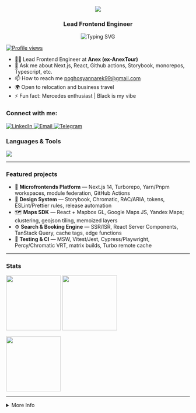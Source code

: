 <!-- Title -->
<div align="center">
  <img src="https://capsule-render.vercel.app/api?type=waving&height=140&color=gradient&text=Hi%20👋%2C%20I'm%20Narek&fontAlign=50&fontSize=28&section=header&animation=twinkling" />
</div>
<div align="center">
  <h3><b>Lead Frontend Engineer</b></h3>
</div>

<p align="center">
  <img
    src="https://readme-typing-svg.demolab.com?font=Fira+Code&size=18&duration=5000&pause=1200&center=true&vCenter=true&width=1100&lines=Engineering+reliable+web+at+scale+%E2%80%94+Next.js+(SSR%2FSSG%2FEdge)%2C+React+19%2C+TypeScript%2C+Microfrontends"
    alt="Typing SVG"
  />
</p>

<p>
  <a href="https://github.com/NarekPoghosyan">
    <img alt="Profile views" src="https://komarev.com/ghpvc/?username=NarekPoghosyan&label=Profile%20views&color=0e75b6&style=flat" />
  </a>
</p>

- 👨‍💻 Lead Frontend Engineer at **Anex (ex-AnexTour)**  
- 💬 Ask me about Next.js, React, Github actions, Storybook, monorepos, Typescript, etc.
- 📫 How to reach me poghosyannarek99@gmail.com
- 🌍 Open to relocation and business travel
- ⚡️ Fun fact: Mercedes enthusiast | Black is my vibe

### Connect with me:
<p>
  <a href="https://www.linkedin.com/in/narek-poghosyan-9785111b2/">
    <img alt="LinkedIn" src="https://img.shields.io/badge/LinkedIn-Connect-blue?logo=linkedin&logoColor=white">
  </a>
  <a href="mailto:poghosyannarek99@gmail.com">
    <img alt="Email" src="https://img.shields.io/badge/Email-Contact-informational?logo=gmail">
  </a>
  <a href="https://t.me/NarekPoghosyan99">
    <img alt="Telegram" src="https://img.shields.io/badge/Telegram-Message-26A5E4?logo=telegram&logoColor=white">
  </a>
</p>

### Languages & Tools
<p align="left">
  <div style="display:flex; align-items:center; gap:8px; flex-wrap:nowrap; overflow-x:auto;">
    <img src="https://skillicons.dev/icons?i=ts,js,react,nextjs,nodejs,express,redux,tailwind,styledcomponents,html,css,sass,webpack,vite,rollup,jest,vitest,vercel,graphql,apollo,prisma,postgres,mongodb,redis,sqlite,mysql,nginx,docker,linux,bash,git,githubactions,aws,gcp,azure,kubernetes,terraform,cloudflare,netlify,cypress,sentry,threejs,rxjs,bootstrap,materialui,postman,pnpm,yarn,npm,vitest,babel,grafana&perline=13" />
    <img style="display:flex; src="https://go-skill-icons.vercel.app/api/icons?i=eslint,prettier,playwright,socketio,testinglibrary,storybook&perline=14" />
  </div>
</p>


---

### Featured projects
<!-- Replace with 3–6 strongest repos. Add demos/screens if possible. -->
- 🚀 **Microfrontends Platform** — Next.js 14, Turborepo, Yarn/Pnpm workspaces, module federation, GitHub Actions
- 🧰 **Design System** — Storybook, Chromatic, RAC/ARIA, tokens, ESLint/Prettier rules, release automation
- 🗺️ **Maps SDK** — React + Mapbox GL, Google Maps JS, Yandex Maps; clustering, geojson tiling, memoized layers
- ⚙️ **Search & Booking Engine** — SSR/ISR, React Server Components, TanStack Query, cache tags, edge functions
- 🧪 **Testing & CI** — MSW, Vitest/Jest, Cypress/Playwright, Percy/Chromatic VRT, matrix builds, Turbo remote cache



---

### Stats
<p>
  <img src="https://github-readme-stats.vercel.app/api?username=NarekPoghosyan&show_icons=true&rank_icon=github&hide_border=true&cache_seconds=86400&theme=transparent" height="150" />
  <img src="https://github-readme-streak-stats.herokuapp.com?user=NarekPoghosyan&hide_border=true&date_format=%5BY.%5Dm.%5Dd&theme=transparent" height="150" />
</p>
<p>
  <img src="https://github-readme-stats.vercel.app/api/top-langs/?username=NarekPoghosyan&layout=compact&hide_border=true&langs_count=10&hide=html,css&cache_seconds=86400&theme=transparent" height="150" />
</p>

---

<details>
  <summary>More Info</summary>

### Highlights (what I do at Anex)
- Built **microfrontend architecture** on **Next.js + Turborepo** with clear domain boundaries and shared packages  
- Set **module/alias conventions**, layered structure, and import policies  
- Shipped **design system** (Storybook + Chromatic, tokens, accessible components, Tailwind layer)  
- Runtime strategy: **SSR / SSG / Edge / client**, code-splitting, dynamic imports, **lazy hydration**, **virtualization**  
- Standardized data-layer: **TanStack Query** patterns (prefetch, granular invalidation, optimistic), modular **Zustand** stores, **Axios** HTTP adapters  
- Unified **Maps** integrations (Mapbox/Google/Yandex) into one API with clustering & perf budget  
- **DX automation**: custom CLIs, bundle-guard rails, type/lint/visual-regression scripts  
- **Testing strategy**: component & visual tests, MSW mock/contract, routing/store isolation  
- **Code quality**: strict TS, ESLint rules, mandatory **pre-commit** checks (Husky)  
- **CI/CD**: GitHub Actions (matrix builds, Turbo cache), Storybook/Chromatic publishing, artifacts governance  
- **Security & reliability**: centralized error handling, sane **env** policy, dependency control  
- **A11y/UX**: React-Aria components, focus-management, keyboard flows
</details>

